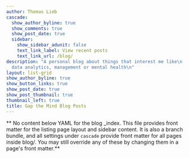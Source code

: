 ```yaml
---
author: Thomas Lieb
cascade:
  show_author_byline: true
  show_comments: true
  show_post_date: true
  sidebar:
    show_sidebar_adunit: false
    text_link_label: View recent posts
    text_link_url: /blog/
description: "A personal blog about things that interest me like\n
  data analytics, management or mental health\n"
layout: list-grid
show_author_byline: true
show_button_links: true
show_post_date: true
show_post_thumbnail: true
thumbnail_left: true
title: Gap the Mind Blog Posts
---
```


** No content below YAML for the blog _index. This file provides front matter for the listing page layout and sidebar content. It is also a branch bundle, and all settings under `cascade` provide front matter for all pages inside blog/. You may still override any of these by changing them in a page's front matter.**
